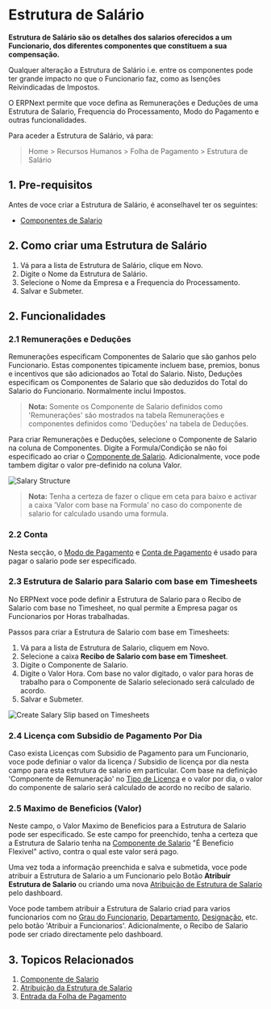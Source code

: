 <!-- add-breadcrumbs -->
# Estrutura de Salário

**Estrutura de Salário são os detalhes dos salarios oferecidos a um Funcionario, dos diferentes componentes que constituem a sua compensação.**

Qualquer alteração a Estrutura de Salário i.e. entre os componentes pode ter grande impacto no que o Funcionario faz, como as Isenções Reivindicadas de Impostos.

O ERPNext permite que voce defina as Remunerações e Deduções de uma Estrutura de Salario, Frequencia do Processamento, Modo do Pagamento e outras funcionalidades.

Para aceder a Estrutura de Salário, vá para:
> Home > Recursos Humanos > Folha de Pagamento > Estrutura de Salário


## 1. Pre-requisitos

Antes de voce criar a Estrutura de Salário, é aconselhavel ter os seguintes:

* [Componentes de Salario](/docs/user/manual/pt/recursos-humanos/componente-de-salário)


## 2. Como criar uma Estrutura de Salário

1. Vá para a lista de Estrutura de Salário, clique em Novo.
2. Digite o Nome da Estrutura de Salário.
3. Selecione o Nome da Empresa e a Frequencia do Processamento.
3. Salvar e Submeter.


## 2. Funcionalidades

### 2.1 Remunerações e Deduções

Remunerações especificam Componentes de Salario que são ganhos pelo Funcionario. Estas componentes tipicamente incluem base, premios, bonus e incentivos que são adicionados ao Total do Salario. Nisto, Deduções especificam os Componentes de Salario que são deduzidos do Total do Salario do Funcionario. Normalmente inclui Impostos.

>**Nota:** Somente os Componente de Salario definidos como 'Remunerações' são mostrados na tabela Remunerações e componentes definidos como 'Deduções' na tabela de Deduções.


Para criar Remunerações e Deduções, selecione o Componente de Salario na coluna de Componentes. Digite a Formula/Condição se não foi especificado ao criar o [Componente de Salario](/docs/user/manual/pt/recursos-humanos/componente-de-salário). Adicionalmente, voce pode tambem digitar o valor pre-definido na coluna Valor.



<img class="screenshot" alt="Salary Structure" src="{{docs_base_url}}/assets/img/human-resources/salary-structure.png">


> **Nota:** Tenha a certeza de fazer o clique em ceta para baixo e activar a caixa 'Valor com base na Formula' no caso do componente de salario for calculado usando uma formula.


### 2.2 Conta

Nesta secção, o [Modo de Pagamento](/docs/user/manual/pt/contabilidade/modo-de-pagamento) e [Conta de Pagamento](/docs/user/manual/pt/contabilidade/plano-de-contas) é usado para pagar o salario pode ser especificado.

### 2.3 Estrutura de Salario para Salario com base em Timesheets

No ERPNext voce pode definir a Estrutura de Salario para o Recibo de Salario com base no Timesheet, no qual permite a Empresa pagar os Funcionarios por Horas trabalhadas.

Passos para criar a Estrutura de Salario com base em Timesheets:

1. Vá para a lista de Estrutura de Salario, cliquem em Novo.
1. Selecione a caixa **Recibo de Salario com base em Timesheet**.
1. Digite o Componente de Salario. 
1. Digite o Valor Hora. Com base no valor digitado, o valor para horas de trabalho para o Componente de Salario selecionado será calculado de acordo.
1. Salvar e Submeter.

 <img class="screenshot" alt="Create Salary Slip based on Timesheets" src="{{docs_base_url}}/assets/img/human-resources/salary-structure-for-salary-based-on-timesheets.png">


### 2.4 Licença com Subsidio de Pagamento Por Dia

Caso exista Licenças com Subsidio de Pagamento para um Funcionario, voce pode definiar o valor da licença / Subsidio de licença por dia nesta campo para esta estrutura de salario em particular. Com base na definição 'Componente de Remuneração' no [Tipo de Licença](/docs/user/manual/pt/recursos-humanos/tipo-de-licença) e o valor por dia, o valor do componente de salario será calculado de acordo no recibo de salario.


### 2.5 Maximo de Beneficios (Valor)

Neste campo, o Valor Maximo de Beneficios para a Estrutura de Salario pode ser especificado. Se este campo for preenchido, tenha a certeza que a Estrutura de Salario tenha na [Componente de Salario](/docs/user/manual/pt/recursos-humanos/componente-de-salário) "É Beneficio Flexivel" activo, contra o qual este valor será pago.



Uma vez toda a informação preenchida e salva e submetida, voce pode atribuir a Estrutura de Salario a um Funcionario pelo Botão **Atribuir Estrutura de Salario** ou criando uma nova [Atribuição de Estrutura de Salario](/docs/user/manual/pt/recursos-humanos/atribuição-estrutura-salário) pelo dashboard.

Voce pode tambem atribuir a Estrutura de Salario criad para varios funcionarios com no [Grau do Funcionario](/docs/user/manual/pt/recursos-humanos/grau-funcionario), [Departamento](/docs/user/manual/pt/recursos-humanos/departamento), [Designação](/docs/user/manual/pt/recursos-humanos/designação), etc. pelo botão 'Atribuir a Funcionarios'.
Adicionalmente, o Recibo de Salario pode ser criado directamente pelo dashboard.

## 3. Topicos Relacionados

1. [Componente de Salario](/docs/user/manual/pt/recursos-humanos/componente-de-salário)
1. [Atribuição da Estrutura de Salario](/docs/user/manual/pt/recursos-humanos/atribuição-estrutura-salário)
1. [Entrada da Folha de Pagamento](/docs/user/manual/pt/recursos-humanos/folha-de-pagamento)
